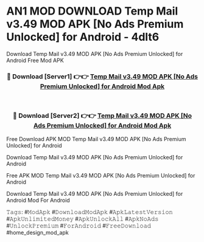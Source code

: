 # AN1 MOD DOWNLOAD Temp Mail v3.49 MOD APK [No Ads Premium Unlocked] for Android - 4dlt6
Download Temp Mail v3.49 MOD APK [No Ads Premium Unlocked] for Android Free Mod APK

<div align="center">
<h3>🔴 Download [Server1] 👉👉 <a href="https://apk-comot.site?title=Temp_Mail_v3.49_MOD_APK_[No_Ads_Premium_Unlocked]_for_Android">Temp Mail v3.49 MOD APK [No Ads Premium Unlocked] for Android Mod Apk</a></h3><br>

<h3>🔴 Download [Server2] 👉👉 <a href="https://apk-comot.site?title=Temp_Mail_v3.49_MOD_APK_[No_Ads_Premium_Unlocked]_for_Android">Temp Mail v3.49 MOD APK [No Ads Premium Unlocked] for Android Mod Apk</a></h3>
</div>


Free Download APK MOD Temp Mail v3.49 MOD APK [No Ads Premium Unlocked] for Android

Download Temp Mail v3.49 MOD APK [No Ads Premium Unlocked] for Android 

Free APK MOD Temp Mail v3.49 MOD APK [No Ads Premium Unlocked] for Android 

Download Temp Mail v3.49 MOD APK [No Ads Premium Unlocked] for Android Mod For Android

𝚃𝚊𝚐𝚜: #𝙼𝚘𝚍𝙰𝚙𝚔 #𝙳𝚘𝚠𝚗𝚕𝚘𝚊𝚍𝙼𝚘𝚍𝙰𝚙𝚔 #𝙰𝚙𝚔𝙻𝚊𝚝𝚎𝚜𝚝𝚅𝚎𝚛𝚜𝚒𝚘𝚗 #𝙰𝚙𝚔𝚄𝚗𝚕𝚒𝚖𝚒𝚝𝚎𝚍𝙼𝚘𝚗𝚎𝚢 #𝙰𝚙𝚔𝚄𝚗𝚕𝚘𝚌𝚔𝙰𝚕𝚕 #𝙰𝚙𝚔𝙽𝚘𝙰𝚍𝚜 #𝚄𝚗𝚕𝚘𝚌𝚔𝙿𝚛𝚎𝚖𝚒𝚞𝚖 #𝙵𝚘𝚛𝙰𝚗𝚍𝚛𝚘𝚒𝚍 #𝙵𝚛𝚎𝚎𝙳𝚘𝚠𝚗𝚕𝚘𝚊𝚍 #home_design_mod_apk